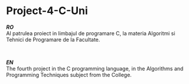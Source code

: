 # Project-4-C-Uni

<b><i>RO</i></b>
</br>
Al patrulea proiect in limbajul de programare C, la materia Algoritmi si Tehnici de Programare de la Facultate.

</br>

<b><i>EN</i></b>
</br>
The fourth project in the C programming language, in the Algorithms and Programming Techniques subject from the College.
